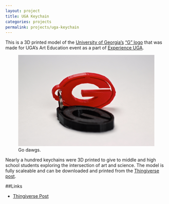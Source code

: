 ```yaml
---
layout: project
title: UGA Keychain
categories: projects
permalink: projects/uga-keychain
---
```


This is a 3D printed model of the [University of Georgia’s][uga] [“G” logo][logo] that was made for UGA’s Art Education event as a part of [Experience UGA][expuga]. 

<!--more-->

<figure>
  <img class="full" src="/images/projects/keychain/uga_keychain.jpg" alt="UGA Keychain.">
  <figcaption>Go dawgs.</figcaption>
</figure>

Nearly a hundred keychains were 3D printed to give to middle and high school students exploring the intersection of art and science. The model is fully scaleable and can be downloaded and printed from the [Thingiverse post][thing].

##Links
* [Thingiverse Post][thing]

[uga]: http://www.uga.edu "UGA."
[logo]: https://www.google.com/search?q=uga+g+logo&safe=off&client=safari&rls=en&biw=1680&bih=920&source=lnms&sa=X&ei=vxxhVMDDD4uYgwSx-YHoDQ&ved=0CAUQ_AUoAA&dpr=1 "UGA's Logo."
[expuga]: http://experience.uga.edu "Expereince UGA."
[thing]: http://www.thingiverse.com/thing:534614 "Thingiverse Post."